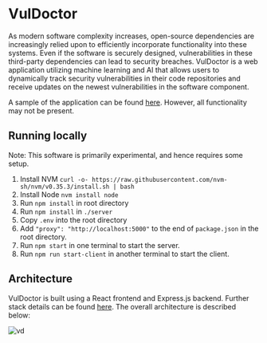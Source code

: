 # VulDoctor

As modern software complexity increases, open-source dependencies are increasingly relied upon to efficiently incorporate functionality into these systems. Even if the software is securely designed, vulnerabilities in these third-party dependencies can lead to security breaches. VulDoctor is a web application utilizing machine learning and AI that allows users to dynamically track security vulnerabilities in their code repositories and receive updates on the newest vulnerabilities in the software component.

A sample of the application can be found [here](https://vuldoctor2.herokuapp.com). However, all functionality may not be present.

## Running locally

Note: This software is primarily experimental, and hence requires some setup.

1. Install NVM `curl -o- https://raw.githubusercontent.com/nvm-sh/nvm/v0.35.3/install.sh | bash`
2. Install Node `nvm install node`
3. Run `npm install` in root directory
4. Run `npm install` in `./server`
5. Copy `.env` into the root directory
6. Add `"proxy": "http://localhost:5000"` to the end of `package.json` in the root directory.
7. Run `npm start` in one terminal to start the server.
8. Run `npm run start-client` in another terminal to start the client.

## Architecture

VulDoctor is built using a React frontend and Express.js backend. Further stack details can be found [here](https://stackshare.io/davidhin/vuldoctor2). The overall architecture is described below:

![vd](https://i.imgur.com/vTeEt2Y.png)
